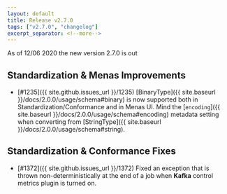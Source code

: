 ```yaml
---
layout: default
title: Release v2.7.0
tags: ["v2.7.0", "changelog"]
excerpt_separator: <!--more-->
---
```


As of 12/06 2020 the new version 2.7.0 is out
<!--more-->

## Standardization & Menas Improvements

- [#1235]({{ site.github.issues_url }}/1235) [BinaryType]({{ site.baseurl }}/docs/2.0.0/usage/schema#binary) is now supported 
both in Standardization/Conformance and in Menas UI. Mind the [`encoding`]({{ site.baseurl }}/docs/2.0.0/usage/schema#encoding) 
metadata setting when converting from [StringType]({{ site.baseurl }}/docs/2.0.0/usage/schema#string).

## Standardization & Conformance Fixes

- [#1372]({{ site.github.issues_url }}/1372) Fixed an exception that is thrown non-deterministically at the end of a job 
when **Kafka** control metrics plugin is turned on.
